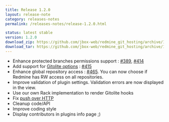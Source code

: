 ```yaml
---
title: Release 1.2.0
layout: release-note
category: releases-notes
permalink: /releases-notes/release-1.2.0.html

status: latest stable
version: 1.2.0
download_zip: https://github.com/jbox-web/redmine_git_hosting/archive/1.2.0.zip
download_tar: https://github.com/jbox-web/redmine_git_hosting/archive/1.2.0.tar.gz
---
```


* Enhance protected branches permissions support : [#389](https://github.com/jbox-web/redmine_git_hosting/issues/389), [#414](https://github.com/jbox-web/redmine_git_hosting/issues/414)
* Add support for [Gitolite options](http://gitolite.com/gitolite/options.html) : [#415](https://github.com/jbox-web/redmine_git_hosting/issues/415)
* Enhance global repository access : [#465](https://github.com/jbox-web/redmine_git_hosting/issues/465). You can now choose if Redmine has RW access on all repositories.
* Improve validation of plugin settings. Validation errors are now displayed in the view.
* Use our own Rack implementation to render Gitolite hooks
* Fix [push over HTTP](http://redmine-git-hosting.io/troubleshooting/#hook-errors-while-pushing-over-https)
* Cleanup code/API
* Improve coding style
* Display contributors in plugins info page ;)
